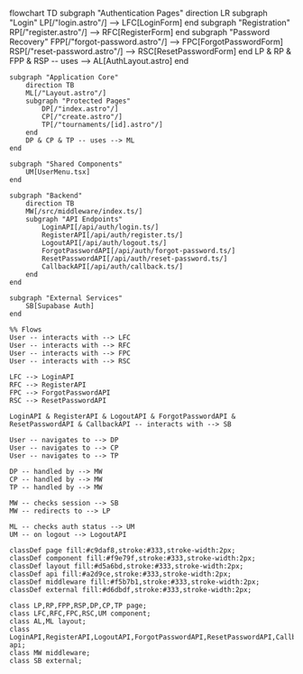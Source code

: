 flowchart TD
    subgraph "Authentication Pages"
        direction LR
        subgraph "Login"
            LP[/"login.astro"/] --> LFC[LoginForm]
        end
        subgraph "Registration"
            RP[/"register.astro"/] --> RFC[RegisterForm]
        end
        subgraph "Password Recovery"
            FPP[/"forgot-password.astro"/] --> FPC[ForgotPasswordForm]
            RSP[/"reset-password.astro"/] --> RSC[ResetPasswordForm]
        end
        LP & RP & FPP & RSP -- uses --> AL[AuthLayout.astro]
    end
    
    subgraph "Application Core"
        direction TB
        ML[/"Layout.astro"/]
        subgraph "Protected Pages"
            DP[/"index.astro"/]
            CP[/"create.astro"/]
            TP[/"tournaments/[id].astro"/]
        end
        DP & CP & TP -- uses --> ML
    end
    
    subgraph "Shared Components"
        UM[UserMenu.tsx]
    end

    subgraph "Backend"
        direction TB
        MW[/src/middleware/index.ts/]
        subgraph "API Endpoints"
            LoginAPI[/api/auth/login.ts/]
            RegisterAPI[/api/auth/register.ts/]
            LogoutAPI[/api/auth/logout.ts/]
            ForgotPasswordAPI[/api/auth/forgot-password.ts/]
            ResetPasswordAPI[/api/auth/reset-password.ts/]
            CallbackAPI[/api/auth/callback.ts/]
        end
    end
    
    subgraph "External Services"
        SB[Supabase Auth]
    end

    %% Flows
    User -- interacts with --> LFC
    User -- interacts with --> RFC
    User -- interacts with --> FPC
    User -- interacts with --> RSC
    
    LFC --> LoginAPI
    RFC --> RegisterAPI
    FPC --> ForgotPasswordAPI
    RSC --> ResetPasswordAPI
    
    LoginAPI & RegisterAPI & LogoutAPI & ForgotPasswordAPI & ResetPasswordAPI & CallbackAPI -- interacts with --> SB

    User -- navigates to --> DP
    User -- navigates to --> CP
    User -- navigates to --> TP
    
    DP -- handled by --> MW
    CP -- handled by --> MW
    TP -- handled by --> MW
    
    MW -- checks session --> SB
    MW -- redirects to --> LP
    
    ML -- checks auth status --> UM
    UM -- on logout --> LogoutAPI

    classDef page fill:#c9daf8,stroke:#333,stroke-width:2px;
    classDef component fill:#f9e79f,stroke:#333,stroke-width:2px;
    classDef layout fill:#d5a6bd,stroke:#333,stroke-width:2px;
    classDef api fill:#a2d9ce,stroke:#333,stroke-width:2px;
    classDef middleware fill:#f5b7b1,stroke:#333,stroke-width:2px;
    classDef external fill:#d6dbdf,stroke:#333,stroke-width:2px;

    class LP,RP,FPP,RSP,DP,CP,TP page;
    class LFC,RFC,FPC,RSC,UM component;
    class AL,ML layout;
    class LoginAPI,RegisterAPI,LogoutAPI,ForgotPasswordAPI,ResetPasswordAPI,CallbackAPI api;
    class MW middleware;
    class SB external;
